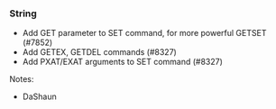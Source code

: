 ### String

- Add GET parameter to SET command, for more powerful GETSET (#7852)
- Add GETEX, GETDEL commands (#8327)
- Add PXAT/EXAT arguments to SET command (#8327)

Notes:
- DaShaun
